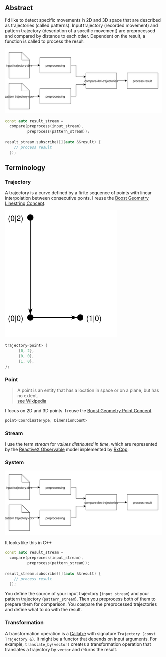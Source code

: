 ## Abstract

I'd like to detect specific movements in 2D and 3D space that are described as trajectories (called patterns).
Input trajectory (recorded movement) and pattern trajectory (description of a specific movement) are preprocessed and
compared by distance to each other. Dependent on the result, a function is called to process the result.

![system diagram](img/system-diagram.svg)

```c++
const auto result_stream =
  compare(preprocess(input_stream),
          preprocess(pattern_stream));

result_stream.subscribe([](auto &&result) {
    // process result
  });
```

## Terminology

### Trajectory

A trajectory is a curve defined by a finite sequence of points with linear interpolation between consecutive points.
I reuse the [Boost Geometry Linestring Concept].

![trajectory example](img/trajectory-L.svg)

```c++
trajectory<point> {
      {0, 2},
      {0, 0},
      {1, 0},
};
```

[Boost Geometry Linestring Concept]: http://www.boost.org/doc/libs/1_60_0/libs/geometry/doc/html/geometry/reference/concepts/concept_linestring.html


### Point

> A point is an entity that has a location in space or on a plane,
> but has no extent.  
> [see Wikipedia](http://en.wikipedia.org/wiki/Point_(geometry))

I focus on 2D and 3D points. I reuse the [Boost Geometry Point Concept].


```c++
point<CoordinateType, DimensionCount>
```

[Boost Geometry Point Concept]: http://www.boost.org/doc/libs/1_60_0/libs/geometry/doc/html/geometry/reference/concepts/concept_point.html


### Stream

I use the term _stream_ for _values distributed in time_,
which are represented by the [ReactiveX Observable][ReactiveX Intro] model implemented by [RxCpp].  

[ReactiveX Intro]: http://reactivex.io/intro.html
[RxCpp]: https://github.com/Reactive-Extensions/RxCpp


### System

![system diagram](img/system-diagram.svg)

It looks like this in C++

```c++
const auto result_stream =
  compare(preprocess(input_stream),
          preprocess(pattern_stream));

result_stream.subscribe([](auto &&result) {
    // process result
  });
```

You define the source of your input trajectory (`input_stream`) and your pattern trajectory (`pattern_stream`).
Then you preprocess both of them to prepare them for comparison.
You compare the preprocessed trajectories and define what to do with the result.


### Transformation

A transformation operation is a [Callable][Callable] with signature `Trajectory (const Trajectory &)`.
It might be a functor that depends on input arguments.
For example, `translate_by(vector)` creates a transformation operation that translates a trajectory by `vector` and
returns the result.

[Callable]: http://en.cppreference.com/w/cpp/concept/Callable